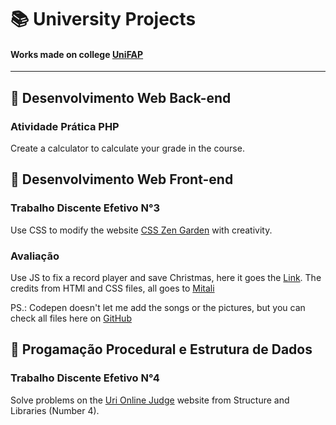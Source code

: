 # 📚 University Projects
#### Works made on college [UniFAP](https://www.fapce.edu.br/index.html)

***

## 📗 Desenvolvimento Web Back-end
### Atividade Prática PHP
Create a calculator to calculate your grade in the course.

## 📕 Desenvolvimento Web Front-end
### Trabalho Discente Efetivo N°3
Use CSS to modify the website [CSS Zen Garden](http://www.csszengarden.com) with creativity.

### Avaliação
Use JS to fix a record player and save Christmas, here it goes the [Link](https://codepen.io/11-alexs/pen/MWjrRMy). The credits from HTMl and CSS files, all goes to [Mitali](https://code.sololearn.com/WueOp7TSMqV5/#html)

PS.: Codepen doesn't let me add the songs or the pictures, but you can check all files here on [GitHub](https://github.com/11-AleXS/University-Projects/tree/master/DESENVOLVIMENTO-WEB-FRONT-END/Vitrola-natalina-em-JS)

## 📘 Progamação Procedural e Estrutura de Dados
### Trabalho Discente Efetivo N°4
Solve problems on the [Uri Online Judge](https://www.urionlinejudge.com.br/judge/pt/login) website from Structure and Libraries (Number 4).
